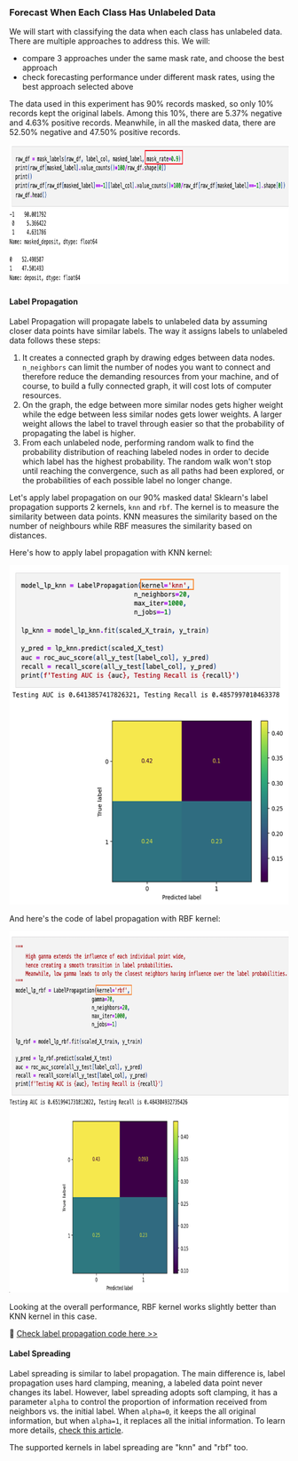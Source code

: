 ### Forecast When Each Class Has Unlabeled Data

We will start with classifying the data when each class has unlabeled data. There are multiple approaches to address this. We will:
* compare 3 approaches under the same mask rate, and choose the best approach
* check forecasting performance under different mask rates, using the best approach selected above

The data used in this experiment has 90% records masked, so only 10% records kept the original labels. Among this 10%, there are 5.37% negative and 4.63% positive records. Meanwhile, in all the masked data, there are 52.50% negative and 47.50% positive records.

<img src="https://github.com/lady-h-world/My_Garden/blob/main/images/Resplendent_Tree_images/code_90mask.png" width="899" height="251" />

#### Label Propagation

Label Propagation will propagate labels to unlabeled data by assuming closer data points have similar labels. The way it assigns labels to unlabeled data follows these steps:
1. It creates a connected graph by drawing edges between data nodes. `n_neighbors` can limit the number of nodes you want to connect and therefore reduce the demanding resources from your machine, and of course, to build a fully connected graph, it will cost lots of computer resources.
2. On the graph, the edge between more similar nodes gets higher weight while the edge between less similar nodes gets lower weights. A larger weight allows the label to travel through easier so that the probability of propagating the label is higher.
3. From each unlabeled node, performing random walk to find the probability distribution of reaching labeled nodes in order to decide which label has the highest probability. The random walk won't stop until reaching the convergence, such as all paths had been explored, or the probabilities of each possible label no longer change.

Let's apply label propagation on our 90% masked data! Sklearn's label propagation supports 2 kernels, `knn` and `rbf`. The kernel is to measure the similarity between data points. KNN measures the similarity based on the number of neighbours while RBF measures the similarity based on distances.

Here's how to apply label propagation with KNN kernel:

<img src="https://github.com/lady-h-world/My_Garden/blob/main/images/Resplendent_Tree_images/lp_knn.png" width="581" height="611" />

And here's the code of label propagation with RBF kernel:

<img src="https://github.com/lady-h-world/My_Garden/blob/main/images/Resplendent_Tree_images/lp_rbf.png" width="809" height="651" />

Looking at the overall performance, RBF kernel works slightly better than KNN kernel in this case.

🌻 [Check label propagation code here >>][1]


#### Label Spreading

Label spreading is similar to label propagation. The main difference is, label propagation uses hard clamping, meaning, a labeled data point never changes its label. However, label spreading adopts soft clamping, it has a parameter `alpha` to control the proportion of information received from neighbors vs. the initial label. When `alpha=0`, it keeps the all original information, but when `alpha=1`, it replaces all the initial information. To learn more details, [check this article][2].

The supported kernels in label spreading are "knn" and "rbf" too.


[1]:https://github.com/lady-h-world/My_Garden/blob/main/code/resplendent_tree/semi_supervised/try_diff_algs.ipynb
[2]:https://towardsdatascience.com/how-to-benefit-from-the-semi-supervised-learning-with-label-spreading-algorithm-2f373ae5de96